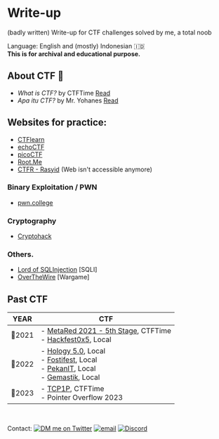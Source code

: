 # Write-up

(badly written) Write-up for CTF challenges solved by me, a total noob

Language: English and (mostly) Indonesian :indonesia:<br>
**This is for archival and educational purpose.**

## About CTF 🚩

- _What is CTF?_ by CTFTime [Read](https://ctftime.org/ctf-wtf/)
- _Apa itu CTF?_ by Mr. Yohanes [Read](https://yohan.es/ctf/)

## Websites for practice:

- [CTFlearn](/CTFlearn/)
- [echoCTF](https://echoctf.red/)
- [picoCTF](/picoCTF/)
- [Root.Me](https://www.root-me.org/?page=news&lang=en)
- [CTFR - Rasyid](/CTFR/) (Web isn't accessible anymore)

### Binary Exploitation / PWN

- [pwn.college](/pwn.college/)

### Cryptography

- [Cryptohack](https://cryptohack.org/)

### Others.

- [Lord of SQLInjection](https://los.rubiya.kr) [SQLI]
- [OverTheWire](/OverTheWire/) [Wargame]

## Past CTF

| YEAR   | CTF                                                                                                                                                                         |
| ------ | --------------------------------------------------------------------------------------------------------------------------------------------------------------------------- |
| 🚩2021 | - [MetaRed 2021 - 5th Stage](/MetaRed%202021%20-%205th%20Stage/), CTFTime <br> - [Hackfest0x5](/Hackfest0x5/), Local                                                        |
| 🚩2022 | - [Hology 5.0](/Hology%205.0/), Local <br> - [Fostifest](/Fostifest%202022/), Local<br> - [PekanIT](/Pekan%20IT%202022/), Local <br> - [Gemastik](/Gemastik%202022/), Local |
| 🚩2023 | - [TCP1P](/TCP1P%20CTF%202023/), CTFTime <br> - Pointer Overflow 2023                                                                                                       |

<br>

Contact:
[![DM me on Twitter](https://img.shields.io/badge/DM%20me%20on%20Twitter-1DA1F2?style=flat-square&logo=twitter&logoColor=white)](https://twitter.com/ftiannisa)
[![email](https://img.shields.io/badge/Gmail-D14836?style=flat-square&logo=gmail&logoColor=white)](mailto:firstiannisa.02@gmail.com?subject=Github%20Write-up%20Inquiry)
[![Discord](https://img.shields.io/badge/Discord-5865F2?style=flat-square&logo=discord&logoColor=white)](https://discord.com/users/304624004080074763)
